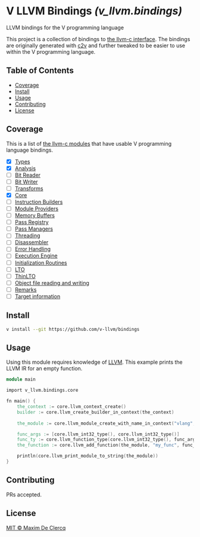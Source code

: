 # V LLVM Bindings _(v_llvm.bindings)_

LLVM bindings for the V programming language

This project is a collection of bindings to [the llvm-c interface](https://llvm.org/doxygen/group__LLVMC.html). The bindings are originally generated with [c2v](https://github.com/vlang/c2v) and further tweaked to be easier to use within the V programming language.

## Table of Contents

- [Coverage](#coverage)
- [Install](#install)
- [Usage](#usage)
- [Contributing](#contributing)
- [License](#license)

## Coverage

This is a list of [the llvm-c modules](https://llvm.org/doxygen/group__LLVMC.html#details) that have usable V programming language bindings.

* [x] [Types](https://llvm.org/doxygen/group__LLVMCSupportTypes.html)
* [x] [Analysis](https://llvm.org/doxygen/group__LLVMCAnalysis.html)
* [ ] [Bit Reader](https://llvm.org/doxygen/group__LLVMCBitReader.html)
* [ ] [Bit Writer](https://llvm.org/doxygen/group__LLVMCBitWriter.html)
* [ ] [Transforms](https://llvm.org/doxygen/group__LLVMCTransforms.html)
* [x] [Core](https://llvm.org/doxygen/group__LLVMCCore.html)
* [ ] [Instruction Builders](https://llvm.org/doxygen/group__LLVMCCoreInstructionBuilder.html)
* [ ] [Module Providers](https://llvm.org/doxygen/group__LLVMCCoreModuleProvider.html)
* [ ] [Memory Buffers](https://llvm.org/doxygen/group__LLVMCCoreMemoryBuffers.html)
* [ ] [Pass Registry](https://llvm.org/doxygen/group__LLVMCCorePassRegistry.html)
* [ ] [Pass Managers](https://llvm.org/doxygen/group__LLVMCCorePassManagers.html)
* [ ] [Threading](https://llvm.org/doxygen/group__LLVMCCoreThreading.html)
* [ ] [Disassembler](https://llvm.org/doxygen/group__LLVMCDisassembler.html)
* [ ] [Error Handling](https://llvm.org/doxygen/group__LLVMCError.html)
* [ ] [Execution Engine](https://llvm.org/doxygen/group__LLVMCExecutionEngine.html)
* [ ] [Initialization Routines](https://llvm.org/doxygen/group__LLVMCInitialization.html)
* [ ] [LTO](https://llvm.org/doxygen/group__LLVMCLTO.html)
* [ ] [ThinLTO](https://llvm.org/doxygen/group__LLVMCTLTO.html)
* [ ] [Object file reading and writing](https://llvm.org/doxygen/group__LLVMCObject.html)
* [ ] [Remarks](https://llvm.org/doxygen/group__LLVMCREMARKS.html)
* [ ] [Target information](https://llvm.org/doxygen/group__LLVMCTarget.html)

## Install

```sh
v install --git https://github.com/v-llvm/bindings
```

## Usage

Using this module requires knowledge of [LLVM](https://llvm.org). This example prints the LLVM IR for an empty function.

```v
module main

import v_llvm.bindings.core

fn main() {
	the_context := core.llvm_context_create()
	builder := core.llvm_create_builder_in_context(the_context)
	
	the_module := core.llvm_module_create_with_name_in_context("vlang", the_context)

	func_args := [core.llvm_int32_type(), core.llvm_int32_type()]
	func_ty := core.llvm_function_type(core.llvm_int32_type(), func_args, false)
	the_function := core.llvm_add_function(the_module, "my_func", func_ty)

	println(core.llvm_print_module_to_string(the_module))
}
```

## Contributing

PRs accepted.

## License

[MIT © Maxim De Clercq](LICENSE)
